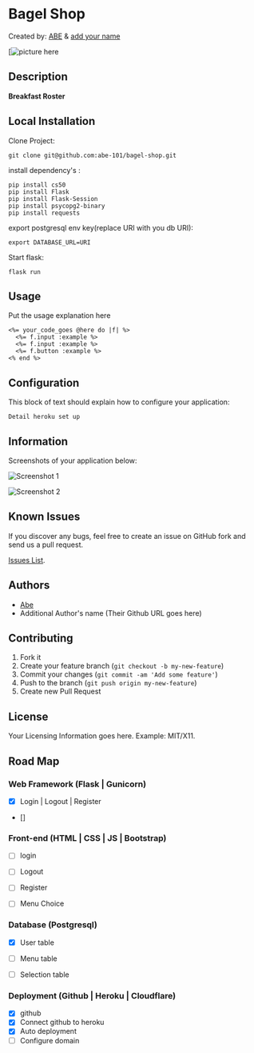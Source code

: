 # Bagel Shop
<!-- If you'd like to use a logo instead uncomment this code and remove the text above this line

  ![Logo](URL to logo img file goes here)

-->

Created by: [ABE](https://habet.dev/about) & [add your name](link)

[![picture here]()

## Description
**Breakfast Roster** 

## Local Installation


Clone Project:

```console
git clone git@github.com:abe-101/bagel-shop.git
```

install dependency's :

```console
pip install cs50
pip install Flask
pip install Flask-Session
pip install psycopg2-binary
pip install requests
```

export postgresql env key(replace URI with you db URI):

```console
export DATABASE_URL=URI
```

Start flask:
```console
flask run
```


## Usage

Put the usage explanation here

```erb
<%= your_code_goes @here do |f| %>
  <%= f.input :example %>
  <%= f.input :example %>
  <%= f.button :example %>
<% end %>
```


## Configuration

This block of text should explain how to configure your application:

`Detail heroku set up`


## Information

Screenshots of your application below:

![Screenshot 1](http://placekitten.com/400/300)

![Screenshot 2](http://placekitten.com/400/300)



## Known Issues

If you discover any bugs, feel free to create an issue on GitHub fork and
send us a pull request.

[Issues List](https://github.com/abe-101/bagel-shop/issues).

## Authors

* [Abe](https:github.com/abe-101)
* Additional Author's name (Their Github URL goes here)
	

## Contributing

1. Fork it
2. Create your feature branch (`git checkout -b my-new-feature`)
3. Commit your changes (`git commit -am 'Add some feature'`)
4. Push to the branch (`git push origin my-new-feature`)
5. Create new Pull Request


## License

Your Licensing Information goes here. Example: MIT/X11.

## Road Map

### Web Framework (Flask | Gunicorn)
- [x] Login | Logout | Register
- []

### Front-end (HTML | CSS | JS | Bootstrap)
- [ ] login
- [ ] Logout
- [ ] Register
- [ ] Menu Choice


### Database (Postgresql)
- [x] User table
- [ ] Menu table
- [ ] Selection table


### Deployment (Github | Heroku | Cloudflare)
- [x] github
- [x] Connect github to heroku
- [x] Auto deployment
- [ ] Configure domain
